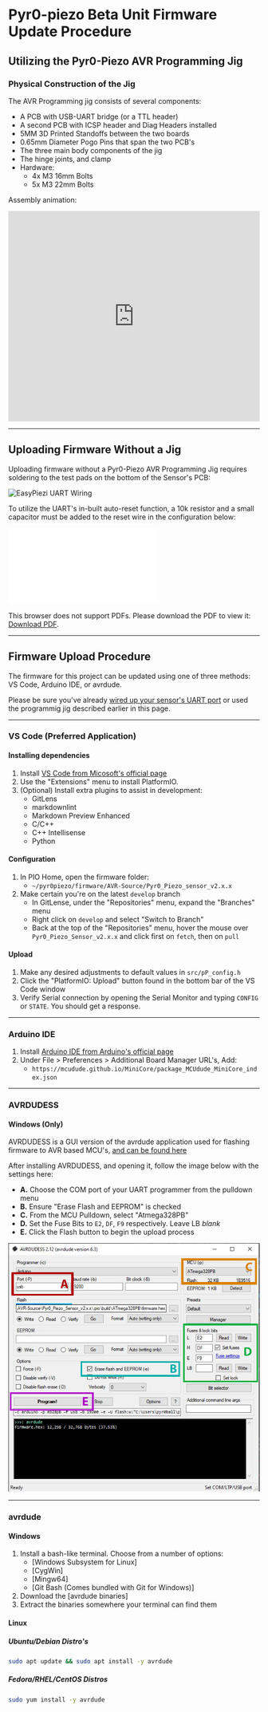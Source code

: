 # Pyr0-piezo Beta Unit Firmware Update Procedure

## Utilizing the Pyr0-Piezo AVR Programming Jig

### Physical Construction of the Jig

The AVR Programming jig consists of several components:

- A PCB with USB-UART bridge (or a TTL header)
- A second PCB with ICSP header and Diag Headers installed
- 5MM 3D Printed Standoffs between the two boards
- 0.65mm Diameter Pogo Pins that span the two PCB's
- The three main body components of the jig
- The hinge joints, and clamp
- Hardware:
  - 4x M3 16mm Bolts
  - 5x M3 22mm Bolts

Assembly animation:

<div style='position:relative; padding-bottom:calc(75.00% + 44px)'>
  <iframe src='https://gfycat.com/ifr/AnimatedInsistentChimpanzee' frameborder='0' scrolling='no' width='100%' height='100%' style='position:absolute;top:0;left:0;' allowfullscreen>
  </iframe>
</div>

---

## Uploading Firmware Without a Jig

Uploading firmware without a Pyr0-Piezo AVR Programming Jig requires soldering to the test pads on the bottom of the Sensor's PCB:

![EasyPiezi UART Wiring](../../assets/images/board-images/easy-piezi/pp-v2.1.2-uart-wiring.png)

To utilize the UART's in-built auto-reset function, a 10k resistor and a small capacitor must be added to the reset wire in the configuration below:

<object data="../../../schematics/other/USB-UART-Wiring-Example.pdf" type="application/pdf" width="100%" height="450px">
    <embed src="../../../schematics/other/USB-UART-Wiring-Example.pdf">
        <p>This browser does not support PDFs. Please download the PDF to view it: <a href="../../../schematics/other/USB-UART-Wiring-Example.pdf">Download PDF</a>.</p>
    </embed>
</object>

---

## Firmware Upload Procedure

The firmware for this project can be updated using one of three methods: VS Code, Arduino IDE, or avrdude.

Please be sure you've already [wired up your sensor's UART port](../../schematics/other/uart-programmer-wiring.md) or used the programmig jig described earlier in this page.

---

### VS Code (Preferred Application)

#### Installing dependencies

1. Install [VS Code from Micosoft's official page](https://code.visualstudio.com/download)
2. Use the "Extensions" menu to install PlatformIO.
3. (Optional) Install extra plugins to assist in development:
    - GitLens
    - markdownlint
    - Markdown Preview Enhanced
    - C/C++
    - C++ Intellisense
    - Python

#### Configuration

1. In PIO Home, open the firmware folder:
    - `~/pyr0piezo/firmware/AVR-Source/Pyr0_Piezo_sensor_v2.x.x`
2. Make certain you're on the latest `develop` branch
    - In GitLense, under the "Repositories" menu, expand the "Branches" menu
    - Right click on `develop` and select "Switch to Branch"
    - Back at the top of the "Repositories" menu, hover the mouse over `Pyr0_Piezo_Sensor_v2.x.x` and click first on `fetch`, then on `pull`

#### Upload

1. Make any desired adjustments to default values in `src/pP_config.h`
2. Click the "PlatformIO: Upload" button found in the bottom bar of the VS Code window
3. Verify Serial connection by opening the Serial Monitor and typing `CONFIG` or `STATE`. You should get a response.

---

### Arduino IDE

1. Install [Arduino IDE from Arduino's official page](https://www.arduino.cc/en/main/software)
2. Under File > Preferences > Additional Board Manager URL's, Add:
    - `https://mcudude.github.io/MiniCore/package_MCUdude_MiniCore_index.json`

---

### AVRDUDESS

#### Windows (Only)

AVRDUDESS is a GUI version of the avrdude application used for flashing firmware to AVR based MCU's, [and can be found here](https://blog.zakkemble.net/avrdudess-a-gui-for-avrdude/)

After installing AVRDUDESS, and opening it, follow the image below with the settings here:

- **A.** Choose the COM port of your UART programmer from the pulldown menu
- **B.** Ensure "Erase Flash and EEPROM" is checked
- **C.** From the MCU Pulldown, select "Atmega328PB"
- **D.** Set the Fuse Bits to `E2`, `DF`, `F9` respectively. Leave LB *blank*
- **E.** Click the Flash button to begin the upload process

![](../../assets/images/applications/AVRDUDESS.JPG)

---

### avrdude

#### Windows

1. Install a bash-like terminal. Choose from a number of options:
    - [Windows Subsystem for Linux]
    - [CygWin]
    - [Mingw64]
    - [Git Bash (Comes bundled with Git for Windows)]
2. Download the [avrdude binaries]
3. Extract the binaries somewhere your terminal can find them

#### Linux

##### Ubuntu/Debian Distro's

```bash
sudo apt update && sudo apt install -y avrdude
```

##### Fedora/RHEL/CentOS Distros

```bash
sudo yum install -y avrdude
```
